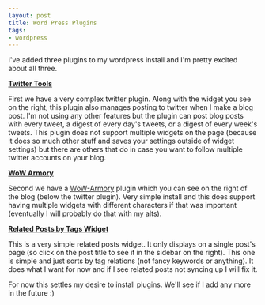 ```yaml
---
layout: post
title: Word Press Plugins
tags:
- wordpress
---
```


I've added three plugins to my wordpress install and I'm pretty excited about
all three.

**[Twitter Tools](http://wordpress.org/extend/plugins/twitter-tools/installation/)**

First we have a very complex twitter plugin. Along with the widget you see on
the right, this plugin also manages posting to twitter when I make a blog
post. I'm not using any other features but the plugin can post blog posts with
every tweet, a digest of every day's tweets, or a digest of every week's
tweets. This plugin does not support multiple widgets on the page (because it
does so much other stuff and saves your settings outside of widget settings) but
there are others that do in case you want to follow multiple twitter accounts on
your blog.

**[WoW Armory](http://wordpress.org/extend/plugins/wow-armory/)**

Second we have a
[WoW-Armory](http://www.wowarmory.com/character-sheet.xml?r=Bronzebeard&amp;n=Kelsin)
plugin which you can see on the right of the blog (below the twitter
plugin). Very simple install and this does support having multiple widgets with
different characters if that was important (eventually I will probably do that
with my alts).

**[Related Posts by Tags Widget](http://wordpress.org/extend/plugins/related-posts-by-tags/)**

This is a very simple related posts widget. It only displays on a single post's
page (so click on the post title to see it in the sidebar on the right). This
one is simple and just sorts by tag relations (not fancy keywords or
anything). It does what I want for now and if I see related posts not syncing up
I will fix it.

For now this settles my desire to install plugins. We'll see if I add any more
in the future :)
